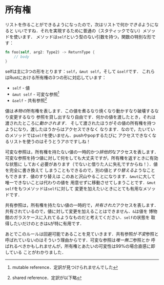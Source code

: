 # 所有権

リストを作ることができるようになったので，次はリストで何か*できる*ようになると
いいですね．それを実現するために普通の（スタティックでない）メソッドを使います．
メソッドは`self`という型のない引数を持つ，関数の特別な形です：

```rust ,ignore
fn foo(self, arg2: Type2) -> ReturnType {
    // body
}
```

selfは主に3つの形をとります：`self`，`&mut self`，そして `&self`です．
これらはRustにおける所有権の3つの形に対応しています：

* `self` - 値
* `&mut self` - 可変な参照[^1]
* `&self` - 共有参照[^2]

値は*本物の*所有権を表します．この値を煮るなり焼くなり動かすなり破壊するなり変更するなり
参照を貸し出すなり自由です．何かの値を渡したとき，それは渡されたところに*動かされます*．
そして渡されたほうがその値の所有権を持つようになり，渡したほうからはアクセスできなく
なります．なので，たいていのメソッドでは`self`を使いません．pushやpopするたびに
アクセスできなくなるリストを使うのはそうとうアホですしね！

可変な参照は，所有権を持たない値の一時的かつ*排他的*なアクセスを表します．
可変な参照を持つ値に対して何をしても大丈夫ですが，所有権を返すときに有効な状態に
しておく必要があります（でないと借りた人に失礼ですからね！）．値を完全に書き換えて
しまうこともできるので，別の値と*すり替える*ようなこともできます．値のすり替えは
このあと沢山やることになります．`&mut`に大して唯一できないことは代わりの値を
用意せずに移動させてしまうことです．`&mut self`をもつメソッドは`self`に対して
変更を加えたいときにとても有用なメソッドです．

共有参照は，所有権を持たない値の一時的で，*共有された*アクセスを表します．
共有されているので，値に対して変更を加えることはできません．`&`は値を
博物館のガラスケースに入れてるようなものだと考えてください．`self`の状態を
取得したいだけのときは`&`が特に有用です．

あとでこのルールは回避可能であることを見ていきます．共有参照が*不変*参照と
呼ばれていないのはそういう理由からです．可変な参照は*唯一無二*参照とか
呼ばれるべきかもしれませんが，所有権とあたいの可変性は99%の場合直感に即している
ことがわかりました．

[^1]: mutable reference．定訳が見つけられませんでした

[^2]: shared reference．定訳が以下略